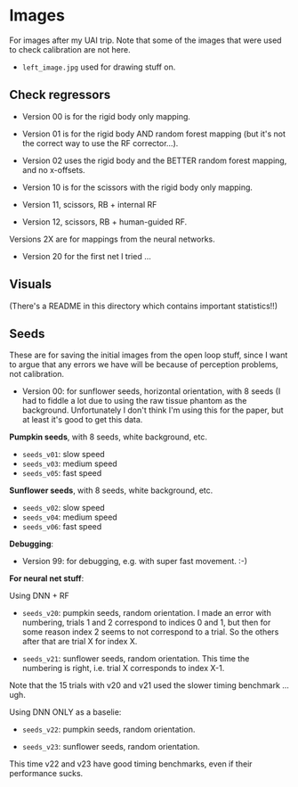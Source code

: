 # Images

For images after my UAI trip. Note that some of the images that were used to check calibration are not here.

- `left_image.jpg` used for drawing stuff on.

## Check regressors

- Version 00 is for the rigid body only mapping.
- Version 01 is for the rigid body AND random forest mapping (but it's not the correct way to use the RF corrector...).
- Version 02 uses the rigid body and the BETTER random forest mapping, and no x-offsets.

- Version 10 is for the scissors with the rigid body only mapping.
- Version 11, scissors, RB + internal RF
- Version 12, scissors, RB + human-guided RF.

Versions 2X are for mappings from the neural networks.

- Version 20 for the first net I tried ...

## Visuals

(There's a README in this directory which contains important statistics!!)

## Seeds

These are for saving the initial images from the open loop stuff, since I want to argue that any errors we have will be because of perception problems, not calibration.

- Version 00: for sunflower seeds, horizontal orientation, with 8 seeds (I had to fiddle a lot due to using the raw tissue phantom as the background. Unfortunately I don't think I'm using this for the paper, but at least it's good to get this data.

**Pumpkin seeds**, with 8 seeds, white background, etc.

- `seeds_v01`: slow speed
- `seeds_v03`: medium speed
- `seeds_v05`: fast speed

**Sunflower seeds**, with 8 seeds, white background, etc.

- `seeds_v02`: slow speed
- `seeds_v04`: medium speed
- `seeds_v06`: fast speed

**Debugging**:

- Version 99: for debugging, e.g. with super fast movement. :-)


**For neural net stuff**:

Using DNN + RF

- `seeds_v20`: pumpkin seeds, random orientation. I made an error with numbering, 
    trials 1 and 2 correspond to indices 0 and 1, but then for some reason index 
    2 seems to not correspond to a trial. So the others after that are trial X for index X.

- `seeds_v21`: sunflower seeds, random orientation. This time the numbering is right, 
    i.e. trial X corresponds to index X-1.

Note that the 15 trials with v20 and v21 used the slower timing benchmark ... ugh.

Using DNN ONLY as a baselie:

- `seeds_v22`: pumpkin seeds, random orientation.

- `seeds_v23`: sunflower seeds, random orientation.

This time v22 and v23 have good timing benchmarks, even if their performance sucks.
